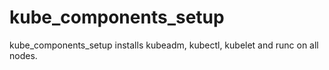 kube_components_setup
=========

kube_components_setup installs kubeadm, kubectl, kubelet and runc on all nodes.


